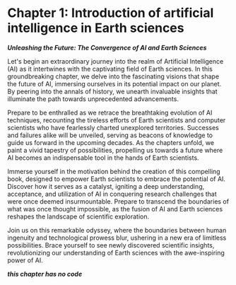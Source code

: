 # Chapter 1:  Introduction of artificial intelligence in Earth sciences

***Unleashing the Future: The Convergence of AI and Earth Sciences***

Let's begin an extraordinary journey into the realm of Artificial Intelligence (AI) as it intertwines with the captivating field of Earth sciences. In this groundbreaking chapter, we delve into the fascinating visions that shape the future of AI, immersing ourselves in its potential impact on our planet. By peering into the annals of history, we unearth invaluable insights that illuminate the path towards unprecedented advancements.

Prepare to be enthralled as we retrace the breathtaking evolution of AI techniques, recounting the tireless efforts of Earth scientists and computer scientists who have fearlessly charted unexplored territories. Successes and failures alike will be unveiled, serving as beacons of knowledge to guide us forward in the upcoming decades. As the chapters unfold, we paint a vivid tapestry of possibilities, propelling us towards a future where AI becomes an indispensable tool in the hands of Earth scientists.

Immerse yourself in the motivation behind the creation of this compelling book, designed to empower Earth scientists to embrace the potential of AI. Discover how it serves as a catalyst, igniting a deep understanding, acceptance, and utilization of AI in conquering research challenges that were once deemed insurmountable. Prepare to transcend the boundaries of what was once thought impossible, as the fusion of AI and Earth sciences reshapes the landscape of scientific exploration.

Join us on this remarkable odyssey, where the boundaries between human ingenuity and technological prowess blur, ushering in a new era of limitless possibilities. Brace yourself to see newly discovered scientific insights, revolutionizing our understanding of Earth sciences with the awe-inspiring power of AI.

***this chapter has no code***
